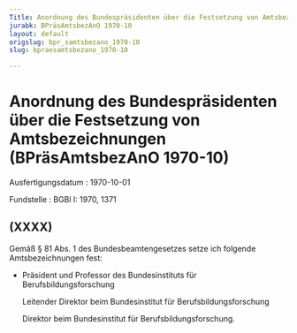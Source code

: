 ```yaml
---
Title: Anordnung des Bundespräsidenten über die Festsetzung von Amtsbezeichnungen
jurabk: BPräsAmtsbezAnO 1970-10
layout: default
origslug: bpr_samtsbezano_1970-10
slug: bpraesamtsbezano_1970-10

---
```


# Anordnung des Bundespräsidenten über die Festsetzung von Amtsbezeichnungen (BPräsAmtsbezAnO 1970-10)

Ausfertigungsdatum
:   1970-10-01

Fundstelle
:   BGBl I: 1970, 1371

## (XXXX)

Gemäß § 81 Abs. 1 des Bundesbeamtengesetzes setze ich folgende
Amtsbezeichnungen fest:

*   Präsident und Professor des Bundesinstituts für
    Berufsbildungsforschung

    Leitender Direktor beim Bundesinstitut für Berufsbildungsforschung

    Direktor beim Bundesinstitut für Berufsbildungsforschung.




